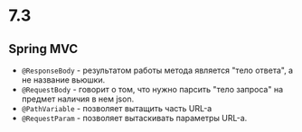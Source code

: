 # 7.3

## Spring MVC

* `@ResponseBody` - результатом работы метода является "тело ответа", а не название вьюшки.
* `@RequestBody` - говорит о том, что нужно парсить "тело запроса" на предмет наличия в нем json.
* `@PathVariable` - позволяет вытащить часть URL-а
* `@RequestParam` - позволяет вытаскивать параметры URL-а.